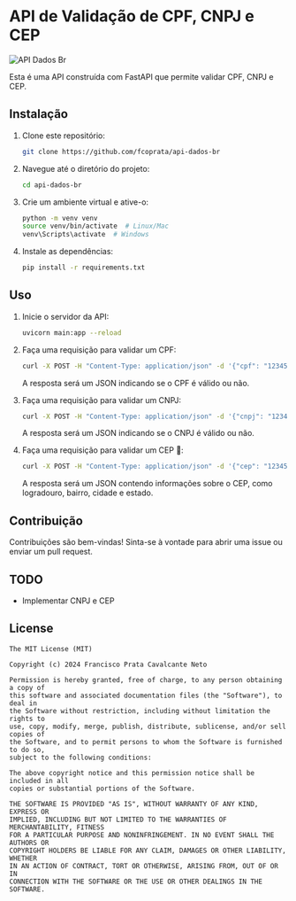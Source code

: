 # API de Validação de CPF, CNPJ e CEP

![API Dados Br]('https://github.com/fcoprata/api-dados-br/blob/development/assets/Api%20dados%20Br.jpg')

Esta é uma API construída com FastAPI que permite validar CPF, CNPJ e CEP.

## Instalação

1. Clone este repositório:

    ```bash
    git clone https://github.com/fcoprata/api-dados-br
    ```

2. Navegue até o diretório do projeto:

    ```bash
    cd api-dados-br
    ```

3. Crie um ambiente virtual e ative-o:

    ```bash
    python -m venv venv
    source venv/bin/activate  # Linux/Mac
    venv\Scripts\activate  # Windows
    ```

4. Instale as dependências:

    ```bash
    pip install -r requirements.txt
    ```

## Uso

1. Inicie o servidor da API:

    ```bash
    uvicorn main:app --reload
    ```

2. Faça uma requisição para validar um CPF:

    ```bash
    curl -X POST -H "Content-Type: application/json" -d '{"cpf": "12345678900"}' http://localhost:8000/validate/cpf
    ```

    A resposta será um JSON indicando se o CPF é válido ou não.


3. Faça uma requisição para validar um CNPJ:

    ```bash
    curl -X POST -H "Content-Type: application/json" -d '{"cnpj": "12345678000199"}' http://localhost:8000/validate/cnpj
    ```

    A resposta será um JSON indicando se o CNPJ é válido ou não.

4. Faça uma requisição para validar um CEP 🚧:

    ```bash
    curl -X POST -H "Content-Type: application/json" -d '{"cep": "12345678"}' http://localhost:8000/validate/cep
    ```

    A resposta será um JSON contendo informações sobre o CEP, como logradouro, bairro, cidade e estado.

## Contribuição

Contribuições são bem-vindas! Sinta-se à vontade para abrir uma issue ou enviar um pull request.


## TODO
- Implementar CNPJ e CEP

## License

```
The MIT License (MIT)

Copyright (c) 2024 Francisco Prata Cavalcante Neto

Permission is hereby granted, free of charge, to any person obtaining a copy of
this software and associated documentation files (the "Software"), to deal in
the Software without restriction, including without limitation the rights to
use, copy, modify, merge, publish, distribute, sublicense, and/or sell copies of
the Software, and to permit persons to whom the Software is furnished to do so,
subject to the following conditions:

The above copyright notice and this permission notice shall be included in all
copies or substantial portions of the Software.

THE SOFTWARE IS PROVIDED "AS IS", WITHOUT WARRANTY OF ANY KIND, EXPRESS OR
IMPLIED, INCLUDING BUT NOT LIMITED TO THE WARRANTIES OF MERCHANTABILITY, FITNESS
FOR A PARTICULAR PURPOSE AND NONINFRINGEMENT. IN NO EVENT SHALL THE AUTHORS OR
COPYRIGHT HOLDERS BE LIABLE FOR ANY CLAIM, DAMAGES OR OTHER LIABILITY, WHETHER
IN AN ACTION OF CONTRACT, TORT OR OTHERWISE, ARISING FROM, OUT OF OR IN
CONNECTION WITH THE SOFTWARE OR THE USE OR OTHER DEALINGS IN THE SOFTWARE.
```
